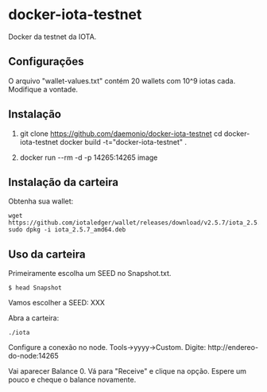# docker-iota-testnet
Docker da testnet da IOTA.

## Configurações

O arquivo "wallet-values.txt" contém 20 wallets com 10^9 iotas cada. Modifique a vontade.

## Instalação

1)
    git clone https://github.com/daemonio/docker-iota-testnet
    cd docker-iota-testnet
    docker build -t="docker-iota-testnet" .

2)
    docker run --rm -d -p 14265:14265 image

## Instalação da carteira

Obtenha sua wallet:

    wget https://github.com/iotaledger/wallet/releases/download/v2.5.7/iota_2.5.7_amd64.deb
    sudo dpkg -i iota_2.5.7_amd64.deb

## Uso da carteira

Primeiramente escolha um SEED no Snapshot.txt.

    $ head Snapshot

Vamos escolher a SEED: XXX

Abra a carteira:

    ./iota

Configure a conexão no node. Tools->yyyy->Custom. Digite: http://endereo-do-node:14265

Vai aparecer Balance 0. Vá para "Receive" e clique na opção. Espere um pouco e cheque o balance novamente.
